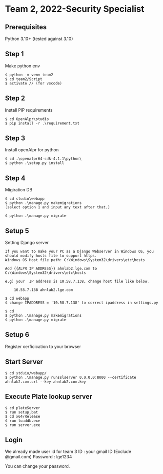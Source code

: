 # Team 2, 2022-Security Specialist

## Prerequisites
Python 3.10+ (tested against 3.10)

## Step 1
Make python env
```
$ python -m venv team2 
$ cd team2/Script
$ activate // (for vscode)
```

## Step 2 
Install PIP requirements
```
$ cd OpenAlpr\studio
$ pip install -r .\requirement.txt 
```

## Step 3
Install openAlpr for python
```
$ cd .\openalpr64-sdk-4.1.1\python\
$ python .\setup.py install
```

## Step 4
Migiration DB
```
$ cd studio\webapp
$ python .\manage.py makemigrations
(select option 1 and input any text after that.)

$ python .\manage.py migrate   
```

## Setup 5
Setting Django server
```
If you want to make your PC as a Django Webserver in Windows OS, you should modify hosts file to support https.
Windows OS Host file path: C:\Windows\System32\drivers\etc\hosts

Add {{ALPR IP ADDRESS}} ahnlab2.lge.com to C:\Windows\System32\drivers\etc\hosts

e.g) your  IP address is 10.58.7.138, change host file like below. 
      
    10.58.7.138 ahnlab2.lge.com
```    
```
$ cd webapp
$ change IPADDRESS = '10.58.7.138' to correct ipaddress in settings.py

$ cd
$ python .\manage.py makemigrations
$ python .\manage.py migrate   
```

## Setup 6
Register cerficication to your browser


## Start Server
```
$ cd stduio/webapp/
$ python .\manage.py runsslserver 0.0.0.0:8000 --certificate ahnlab2.com.crt --key ahnlab2.com.key
```

## Execute Plate lookup server 
```
$ cd plateServer
$ run setup.bat
$ cd x64/Release
$ run loaddb.exe
$ run server.exe
```

## Login
We already made user id for team 3
ID : your gmail ID (Exclude @gmail.com)
Password : lge1234

You can change your password.
